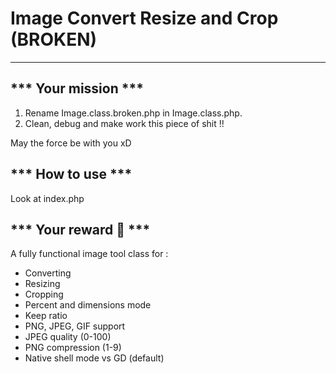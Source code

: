 # Image Convert Resize and Crop (BROKEN)
----------


*** Your mission ***
--------------
 1. Rename Image.class.broken.php in Image.class.php.
 2. Clean, debug and make work this piece of shit !!

May the force be with you xD

*** How to use ***
-----
Look at index.php

*** Your reward :gift: ***
-----
A fully functional image tool class for :

 - Converting
 - Resizing
 - Cropping
 - Percent and dimensions mode
 - Keep ratio
 - PNG, JPEG, GIF support
 - JPEG quality (0-100)
 - PNG compression (1-9)
 - Native shell mode vs GD (default)